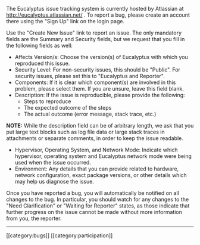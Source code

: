 The Eucalyptus issue tracking system is currently hosted by Atlassian at
http://eucalyptus.atlassian.net/ .  To report a bug, please create an 
account there using the "Sign Up" link on the login page.

Use the "Create New Issue" link to report an issue.  The only mandatory
fields are the Summary and Security fields, but we request that you fill
in the following fields as well:

* Affects Version/s: Choose the version(s) of Eucalyptus with which you 
reproduced this issue.
* Security Level: For non-security issues, this should be "Public".  For 
security issues, please set this to "Eucalyptus and Reporter".
* Components: If it is clear which component(s) are involved in this
problem, please select them.  If you are unsure, leave this field blank.
* Description: If the issue is reproducible, please provide the following:
  * Steps to reproduce
  * The expected outcome of the steps
  * The actual outcome (error message, stack trace, etc.)
  
**NOTE:**  While the description field can be of arbitrary length, we ask
that you put large text blocks such as log file data or large stack traces
in attachments or separate comments, in order to keep the issue readable.

* Hypervisor, Operating System, and Network Mode: Indicate which hypervisor, operating system and Eucalyptus network mode were being used when the issue
occurred.
* Environment: Any details that you can provide related to hardware, network
configuration, exact package versions, or other details which may help us
diagnose the issue.

Once you have reported a bug, you will automatically be notified on all changes to the bug.  In particular, you should watch for any changes to the "Need Clarification" or "Waiting for Reporter" states, as those indicate that further progress on the issue cannot be made without more information from you, the reporter.

*****

[[category:bugs]]
[[category:participation]]